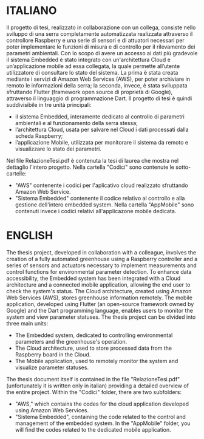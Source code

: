 # ITALIANO
Il progetto di tesi, realizzato in collaborazione con un collega, consiste nello sviluppo di una serra completamente automatizzata realizzata attraverso il controllore Raspberry e una serie di sensori e di attuatori necessari per poter implementare le funzioni di misura e di controllo per il rilevamento dei parametri ambientali.
Con lo scopo di avere un accesso ai dati più gradevole il sistema Embedded è stato integrato con un'architettura Cloud e un’applicazione mobile ad essa collegata, la quale permette all’utente utilizzatore di consultare lo stato del sistema.
La prima è stata creata mediante i servizi di Amazon Web Services (AWS), per poter archiviare in remoto le informazioni della serra; la seconda, invece, è stata sviluppata sfruttando Flutter (framework open source di proprietà di Google), attraverso il linguaggio di programmazione Dart.
Il progetto di tesi è quindi suddivisibile in tre unità principali:
- il sistema Embedded, interamente dedicato al controllo di parametri ambientali e al funzionamento della serra stessa;
- l’architettura Cloud, usata per salvare nel Cloud i dati processati dalla scheda Raspberry;
- l’applicazione Mobile, utilizzata per monitorare il sistema da remoto e visualizzare lo stato dei parametri.

Nel file RelazioneTesi.pdf è contenuta la tesi di laurea che mostra nel dettaglio l'intero progetto.
Nella cartella "Codici" sono contenute le sotto-cartelle:
- "AWS" contenente i codici per l'aplicativo cloud realizzato sfruttando Amazon Web Service.
- "Sistema Embedded" contenente il codice relativo al controllo e alla gestione dell'intero embedded system.
Nella cartella "AppMobile" sono contenuti invece i codici relativi all'applicazone mobile dedicata.


# ENGLISH 
The thesis project, developed in collaboration with a colleague, involves the creation of a fully automated greenhouse using a Raspberry controller and a series of sensors and actuators necessary to implement measurements and control functions for environmental parameter detection. 
To enhance data accessibility, the Embedded system has been integrated with a Cloud architecture and a connected mobile application, allowing the end user to check the system's status.
The Cloud architecture, created using Amazon Web Services (AWS), stores greenhouse information remotely. 
The mobile application, developed using Flutter (an open-source framework owned by Google) and the Dart programming language, enables users to monitor the system and view parameter statuses.
The thesis project can be divided into three main units:
- The Embedded system, dedicated to controlling environmental parameters and the greenhouse's operation.
- The Cloud architecture, used to store processed data from the Raspberry board in the Cloud.
- The Mobile application, used to remotely monitor the system and visualize parameter statuses.

The thesis document itself is contained in the file "RelazioneTesi.pdf" (unfortunately it is written only in italian) providing a detailed overview of the entire project. 
Within the "Codici" folder, there are two subfolders:
- "AWS," which contains the codes for the cloud application developed using Amazon Web Services.
- "Sistema Embedded", containing the code related to the control and management of the embedded system.
In the "AppMobile" folder, you will find the codes related to the dedicated mobile application.
